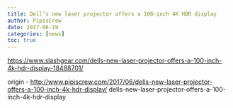 ```yaml
---
title: Dell’s new laser projector offers a 100-inch 4K HDR display
author: PipisCrew
date: 2017-06-19
categories: [news]
toc: true
---
```


https://www.slashgear.com/dells-new-laser-projector-offers-a-100-inch-4k-hdr-display-18488701/

origin - http://www.pipiscrew.com/2017/06/dells-new-laser-projector-offers-a-100-inch-4k-hdr-display/ dells-new-laser-projector-offers-a-100-inch-4k-hdr-display